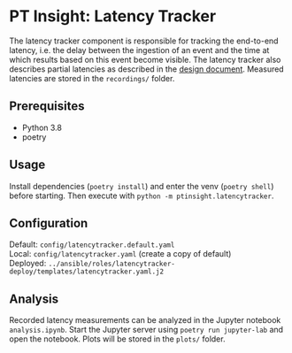 # PT Insight: Latency Tracker

The latency tracker component is responsible for tracking the end-to-end latency, i.e. the delay between the
 ingestion of an event and the time at which results based on this event become visible. The latency tracker also
  describes partial latencies as described in the [design document](../docs/Latency%20Tracking.md). Measured latencies are stored in the `recordings/` folder.


## Prerequisites
* Python 3.8
* poetry


## Usage

Install dependencies (`poetry install`) and enter the venv (`poetry shell`) before starting. Then execute with
 `python -m ptinsight.latencytracker`.


## Configuration

Default: `config/latencytracker.default.yaml`  
Local: `config/latencytracker.yaml`  (create a copy of default)  
Deployed: `../ansible/roles/latencytracker-deploy/templates/latencytracker.yaml.j2`


## Analysis
Recorded latency measurements can be analyzed in the Jupyter notebook `analysis.ipynb`. Start the Jupyter server using `poetry run jupyter-lab` and open the notebook. Plots will be stored in the `plots/` folder.
